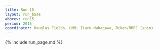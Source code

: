 ```yaml
---
title: Run 15
layout: run_base
abbrev: run15
period: 2015
coordinator: Douglas Fields, UNM; Itaru Nakagawa, Riken/RBRC (spin).
---
```

{% include run_page.md %}
